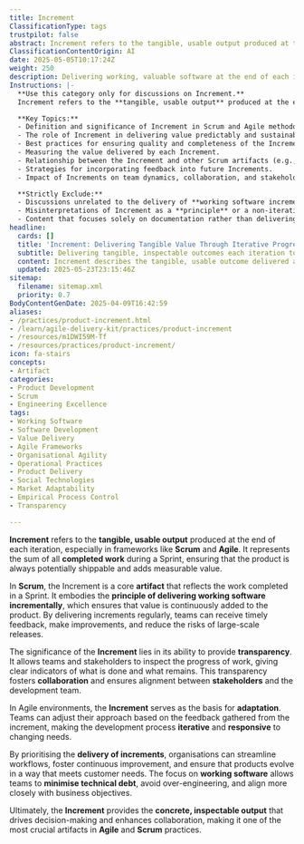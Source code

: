 ```yaml
---
title: Increment
ClassificationType: tags
trustpilot: false
abstract: Increment refers to the tangible, usable output produced at the end of each iteration, particularly within frameworks like Scrum and Agile. It encapsulates the totality of completed work during a Sprint, ensuring that the product remains potentially shippable and consistently adds measurable value. As a core artifact in Scrum, the Increment embodies the principle of delivering working software incrementally, which facilitates timely feedback, iterative improvements, and mitigates the risks associated with large-scale releases. Its significance lies in the transparency it provides, allowing teams and stakeholders to assess progress clearly, thereby fostering collaboration and alignment. In Agile environments, the Increment serves as a foundation for adaptation, enabling teams to refine their strategies based on feedback and respond effectively to evolving requirements. By prioritising the delivery of increments, organisations can enhance workflows, promote continuous improvement, and ensure that products develop in alignment with customer needs. This focus on delivering working software helps minimise technical debt and prevents over-engineering, aligning development efforts more closely with business objectives. Ultimately, the Increment delivers the concrete, inspectable output that informs decision-making and enhances collaboration, making it a vital component of Agile and Scrum practices.
ClassificationContentOrigin: AI
date: 2025-05-05T10:17:24Z
weight: 250
description: Delivering working, valuable software at the end of each iteration, ensuring value is incrementally added to the product.
Instructions: |-
  **Use this category only for discussions on Increment.**  
  Increment refers to the **tangible, usable output** produced at the end of an iteration in Agile, particularly in Scrum. It embodies the practice of delivering **working software** regularly and incrementally, ensuring that each iteration adds value to customers and stakeholders.

  **Key Topics:**
  - Definition and significance of Increment in Scrum and Agile methodologies.
  - The role of Increment in delivering value predictably and sustainably.
  - Best practices for ensuring quality and completeness of the Increment.
  - Measuring the value delivered by each Increment.
  - Relationship between the Increment and other Scrum artifacts (e.g., Product Backlog, Sprint Backlog).
  - Strategies for incorporating feedback into future Increments.
  - Impact of Increments on team dynamics, collaboration, and stakeholder engagement.

  **Strictly Exclude:**
  - Discussions unrelated to the delivery of **working software increments**.
  - Misinterpretations of Increment as a **principle** or a non-iterative delivery model.
  - Content that focuses solely on documentation rather than delivering **functional software**.
headline:
  cards: []
  title: 'Increment: Delivering Tangible Value Through Iterative Progress'
  subtitle: Delivering tangible, inspectable outcomes each iteration to enable transparency, rapid feedback, continuous improvement, and informed decision-making.
  content: Increment describes the tangible, usable outcome delivered at the conclusion of each iteration, providing measurable value and enabling rapid feedback loops. It encompasses iterative delivery, transparency, stakeholder collaboration, continuous adaptation, risk mitigation, and alignment with customer needs, supporting evidence-based decision-making and responsive product evolution in complex environments.
  updated: 2025-05-23T23:15:46Z
sitemap:
  filename: sitemap.xml
  priority: 0.7
BodyContentGenDate: 2025-04-09T16:42:59
aliases:
- /practices/product-increment.html
- /learn/agile-delivery-kit/practices/product-increment
- /resources/m1DWI59M-Tf
- /resources/practices/product-increment/
icon: fa-stairs
concepts:
- Artifact
categories:
- Product Development
- Scrum
- Engineering Excellence
tags:
- Working Software
- Software Development
- Value Delivery
- Agile Frameworks
- Organisational Agility
- Operational Practices
- Product Delivery
- Social Technologies
- Market Adaptability
- Empirical Process Control
- Transparency

---
```

**Increment** refers to the **tangible, usable output** produced at the end of each iteration, especially in frameworks like **Scrum** and **Agile**. It represents the sum of all **completed work** during a Sprint, ensuring that the product is always potentially shippable and adds measurable value.

In **Scrum**, the Increment is a core **artifact** that reflects the work completed in a Sprint. It embodies the **principle of delivering working software incrementally**, which ensures that value is continuously added to the product. By delivering increments regularly, teams can receive timely feedback, make improvements, and reduce the risks of large-scale releases.

The significance of the **Increment** lies in its ability to provide **transparency**. It allows teams and stakeholders to inspect the progress of work, giving clear indicators of what is done and what remains. This transparency fosters **collaboration** and ensures alignment between **stakeholders** and the development team.

In Agile environments, the **Increment** serves as the basis for **adaptation**. Teams can adjust their approach based on the feedback gathered from the increment, making the development process **iterative** and **responsive** to changing needs.

By prioritising the **delivery of increments**, organisations can streamline workflows, foster continuous improvement, and ensure that products evolve in a way that meets customer needs. The focus on **working software** allows teams to **minimise technical debt**, avoid over-engineering, and align more closely with business objectives.

Ultimately, the **Increment** provides the **concrete, inspectable output** that drives decision-making and enhances collaboration, making it one of the most crucial artifacts in **Agile** and **Scrum** practices.
